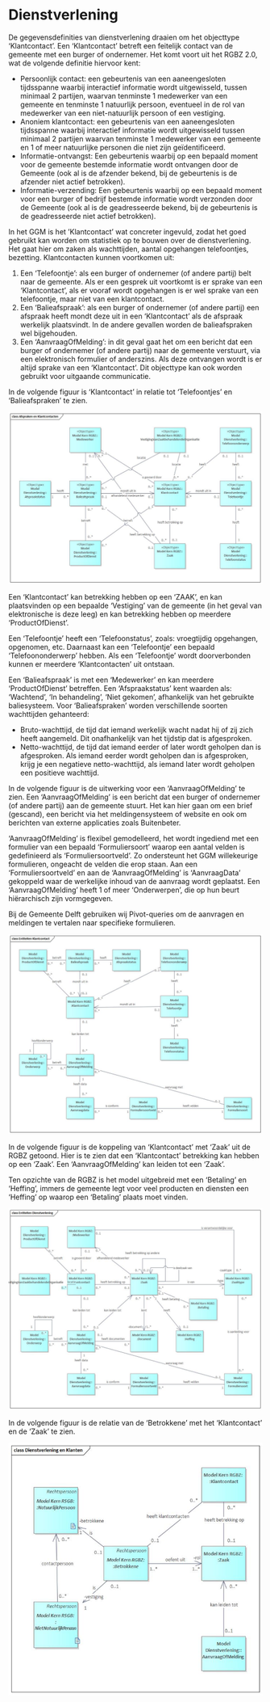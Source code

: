 # Dienstverlening

De gegevensdefinities van dienstverlening draaien om het objecttype ‘Klantcontact’. Een ‘Klantcontact’ betreft een feitelijk contact van de gemeente met een burger of ondernemer. Het komt voort uit het RGBZ 2.0, wat de volgende definitie hiervoor kent:

* Persoonlijk contact: een gebeurtenis van een aaneengesloten tijdsspanne waarbij interactief informatie wordt uitgewisseld, tussen minimaal 2 partijen, waarvan tenminste 1 medewerker van een gemeente en tenminste 1 natuurlijk persoon, eventueel in de rol van medewerker van een niet-natuurlijk persoon of een vestiging.
* Anoniem klantcontact: een gebeurtenis van een aaneengesloten tijdsspanne waarbij interactief informatie wordt uitgewisseld tussen minimaal 2 partijen waarvan tenminste 1 medewerker van een gemeente en 1 of meer natuurlijke personen die niet zijn geïdentificeerd.
* Informatie-ontvangst: Een gebeurtenis waarbij op een bepaald moment voor de gemeente bestemde informatie wordt ontvangen door de Gemeente (ook al is de afzender bekend, bij de gebeurtenis is de afzender niet actief betrokken).
* Informatie-verzending: Een gebeurtenis waarbij op een bepaald moment voor een burger of bedrijf bestemde informatie wordt verzonden door de Gemeente (ook al is de geadresseerde bekend, bij de gebeurtenis is de geadresseerde niet actief betrokken).

In het GGM is het ’Klantcontact’ wat concreter ingevuld, zodat het goed gebruikt kan worden om statistiek op te bouwen over de dienstverlening. Het gaat hier om zaken als wachttijden, aantal opgehangen telefoontjes, bezetting. Klantcontacten kunnen voortkomen uit:

1. Een ‘Telefoontje’: als een burger of ondernemer (of andere partij) belt naar de gemeente. Als er een gesprek uit voortkomt is er sprake van een ‘Klantcontact’, als er vooraf wordt opgehangen is er wel sprake van een telefoontje, maar niet van een klantcontact.
2. Een ‘Balieafspraak’: als een burger of ondernemer (of andere partij) een afspraak heeft mondt deze uit in een ‘Klantcontact’ als de afspraak werkelijk plaatsvindt. In de andere gevallen worden de balieafspraken wel bijgehouden.
3. Een ‘AanvraagOfMelding’: in dit geval gaat het om een bericht dat een burger of ondernemer (of andere partij) naar de gemeente verstuurt, via een elektronisch formulier of anderszins. Als deze ontvangen wordt is er altijd sprake van een ‘Klantcontact’. Dit objecttype kan ook worden gebruikt voor uitgaande communicatie.

In de volgende figuur is ‘Klantcontact’ in relatie tot ‘Telefoontjes’ en ‘Balieafspraken’ te zien.
  
![Dienstverlening en Klantcontacten][klantcontact]

Een ‘Klantcontact’ kan betrekking hebben op een ‘ZAAK’, en kan plaatsvinden op een bepaalde ‘Vestiging’ van de gemeente (in het geval van elektronische is deze leeg) en kan betrekking hebben op meerdere ‘ProductOfDienst’.

Een ‘Telefoontje’ heeft een ‘Telefoonstatus’, zoals: vroegtijdig opgehangen, opgenomen, etc. Daarnaast kan een ‘Telefoontje’ een bepaald ‘Telefoononderwerp’ hebben. Als een ‘Telefoontje’ wordt doorverbonden kunnen er meerdere ‘Klantcontacten’ uit ontstaan.

Een ‘Balieafspraak’ is met een ‘Medewerker’ en kan meerdere ‘ProductOfDienst’ betreffen. Een ‘Afspraakstatus’ kent waarden als: ‘Wachtend’, ‘In behandeling’, ‘Niet gekomen’, afhankelijk van het gebruikte baliesysteem. Voor ‘Balieafspraken’ worden verschillende soorten wachttijden gehanteerd:

* Bruto-wachttijd, de tijd dat iemand werkelijk wacht nadat hij of zij zich heeft aangemeld. Dit onafhankelijk van het tijdstip dat is afgesproken. 
* Netto-wachttijd, de tijd dat iemand eerder of later wordt geholpen dan is afgesproken. Als iemand eerder wordt geholpen dan is afgesproken, krijg je een negatieve netto-wachttijd, als iemand later wordt geholpen een positieve wachttijd.

In de volgende figuur is de uitwerking voor een ‘AanvraagOfMelding’ te zien. Een ‘AanvraagOfMelding’ is een bericht dat een burger of ondernemer (of andere partij) aan de gemeente stuurt. Het kan hier gaan om een brief (gescand), een bericht via het meldingensysteem of website en ook om berichten van externe applicaties zoals Buitenbeter.

‘AanvraagOfMelding’ is flexibel gemodelleerd, het wordt ingediend met een formulier van een bepaald ‘Formuliersoort’ waarop een aantal velden is gedefinieerd als ‘Formuliersoortveld’. Zo ondersteunt het GGM willekeurige formulieren, ongeacht de velden die erop staan. Aan een ‘Formuliersoortveld’ en aan de ‘AanvraagOfMelding’ is ‘AanvraagData’ gekoppeld waar de werkelijke inhoud van de aanvraag wordt geplaatst. Een ‘AanvraagOfMelding’ heeft 1 of meer ‘Onderwerpen’, die op hun beurt hiërarchisch zijn vormgegeven.  

Bij de Gemeente Delft gebruiken wij Pivot-queries om de aanvragen en meldingen te vertalen naar specifieke formulieren.

![Objecttypen Aanvragen en meldingen][aanvraagEnMelding]

In de volgende figuur is de koppeling van ‘Klantcontact’ met ‘Zaak’ uit de RGBZ getoond. Hier is te zien dat een ‘Klantcontact’ betrekking kan hebben op een ‘Zaak’. Een ‘AanvraagOfMelding’ kan leiden tot een ‘Zaak’.

Ten opzichte van de RGBZ is het model uitgebreid met een ‘Betaling’ en ‘Heffing’, immers de gemeente legt voor veel producten en diensten een ‘Heffing’ op waarop een ‘Betaling’ plaats moet vinden.

![Klantcontact en Zaken][klantcontactEnZaak]

In de volgende figuur is de relatie van de ‘Betrokkene’ met het ‘Klantcontact’ en de ‘Zaak’ te zien.

![Dienstverlening en Betrokkene][dienstverleningEnBetrokkene]

[klantcontact]: image/EAID_282A4979_0BBC_4448_B71C_0CE64829083B.jpg "Dienstverlening en Klantcontacten"
[aanvraagEnMelding]: image/EAID_5901286A_E9EF_4360_9CE6_32B6FDE1C970.jpg "Objecttypen Aanvragen en meldingen"
[klantcontactEnZaak]: image/EAID_48B6C3F9_CCF1_4794_8252_FC6543409B78.jpg "Klantcontact en Zaken"
[dienstverleningEnBetrokkene]: image/EAID_1D7802F4_3458_4bb4_8431_16C7F85473FC.jpg "Dienstverlening en Betrokkene"
